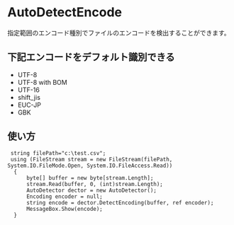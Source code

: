 # AutoDetectEncode
指定範囲のエンコード種別でファイルのエンコードを検出することができます。

## 下記エンコードをデフォルト識別できる
* UTF-8
* UTF-8 with BOM
* UTF-16
* shift_jis
* EUC-JP
* GBK

## 使い方
```
 string filePath="c:\test.csv";
 using (FileStream stream = new FileStream(filePath, System.IO.FileMode.Open, System.IO.FileAccess.Read))
  {
      byte[] buffer = new byte[stream.Length];
      stream.Read(buffer, 0, (int)stream.Length);
      AutoDetector dector = new AutoDetector();
      Encoding encoder = null;
      string encode = dector.DetectEncoding(buffer, ref encoder);
      MessageBox.Show(encode);
  }
```


